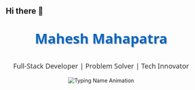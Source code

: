 ## Hi there 👋

<!--
**mahesh73m/mahesh73m** is a ✨ _special_ ✨ repository because its `README.md` (this file) appears on your GitHub profile.

Here are some ideas to get you started:

- 🔭 I’m currently working on ...
- 🌱 I’m currently learning ...
- 👯 I’m looking to collaborate on ...
- 🤔 I’m looking for help with ...
- 💬 Ask me about ...
- 📫 How to reach me: ...
- 😄 Pronouns: ...
- ⚡ Fun fact: ...
-->
<p align="center" style="font-size: 36px; font-weight: bold; color: #0A66C2; font-family: 'Segoe UI', Tahoma, Geneva, Verdana, sans-serif; text-shadow: 2px 2px #ccc;">
  Mahesh Mahapatra
</p>
<p align="center" style="font-size: 18px; color: #333; font-family: 'Segoe UI', Tahoma, Geneva, Verdana, sans-serif;">
  Full-Stack Developer | Problem Solver | Tech Innovator
</p>
<p align="center">
  <img src="https://readme-typing-svg.herokuapp.com?font=Fira+Mono&size=45&weight=700&duration=3000&color=0A66C2&center=true&width=600&lines=Mahesh+Mahapatra" alt="Typing Name Animation" />
</p>

